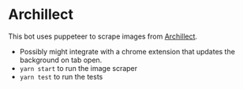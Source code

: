 # Archillect

This bot uses puppeteer to scrape images from [Archillect](https://archillect.com/).
- Possibly might integrate with a chrome extension that updates the background on tab open.
- <code>yarn start</code> to run the image scraper
- <code>yarn test</code> to run the tests
